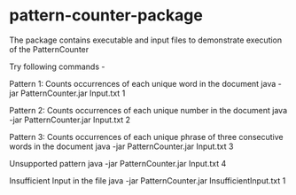 # pattern-counter-package
The package contains executable and input files to demonstrate execution of the PatternCounter

Try following commands - 

Pattern 1: Counts occurrences of each unique word in the document
java -jar PatternCounter.jar Input.txt 1

Pattern 2: Counts occurrences of each unique number in the document
java -jar PatternCounter.jar Input.txt 2

Pattern 3: Counts occurrences of each unique phrase of three consecutive words in the document
java -jar PatternCounter.jar Input.txt 3

Unsupported pattern
java -jar PatternCounter.jar Input.txt 4

Insufficient Input in the file
java -jar PatternCounter.jar InsufficientInput.txt 1
